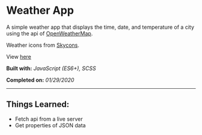 # Weather App

A simple weather app that displays the time, date, and temperature of a city using the api of [OpenWeatherMap](https://openweathermap.org).

Weather icons from [Skycons](https://github.com/maxdow/skycons).

View [here](https://denzeltl.github.io/weather-app/)

**Built with:** _JavaScript (ES6+), SCSS_

**Completed on:** _01/29/2020_

---

## Things Learned:

-   Fetch api from a live server
-   Get properties of JSON data
